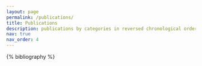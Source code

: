 ```yaml
---
layout: page
permalink: /publications/
title: Publications
description: publications by categories in reversed chronological order. generated by jekyll-scholar.
nav: true
nav_order: 4
---
```


<!-- _pages/publications.md -->
<div class="publications">

{% bibliography %}

</div>
